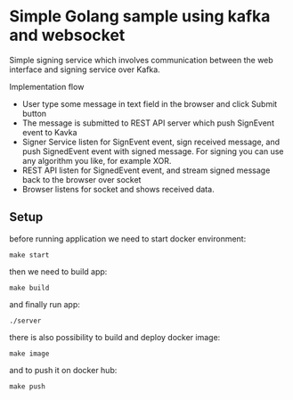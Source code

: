 # Simple Golang sample using kafka and websocket

Simple signing service which involves communication between the web interface and signing service over Kafka.

Implementation flow
* User type some message in text field in the browser and click Submit button
* The message is submitted to REST API server which push SignEvent event to Kavka
* Signer Service listen for SignEvent event, sign received message, and push SignedEvent event with signed message. For signing you can use any algorithm you like, for example XOR.
* REST API listen for SignedEvent event, and stream signed message back to the browser over socket
* Browser listens for socket and shows received data. 


## Setup

before running application we need to start docker environment:
```shell
make start
```

then we need to build app:
```shell
make build
```

and finally run app:
```shell
./server
```

there is also possibility to build and deploy docker image:
```shell
make image
```

and to push it on docker hub:
```shell
make push
```
